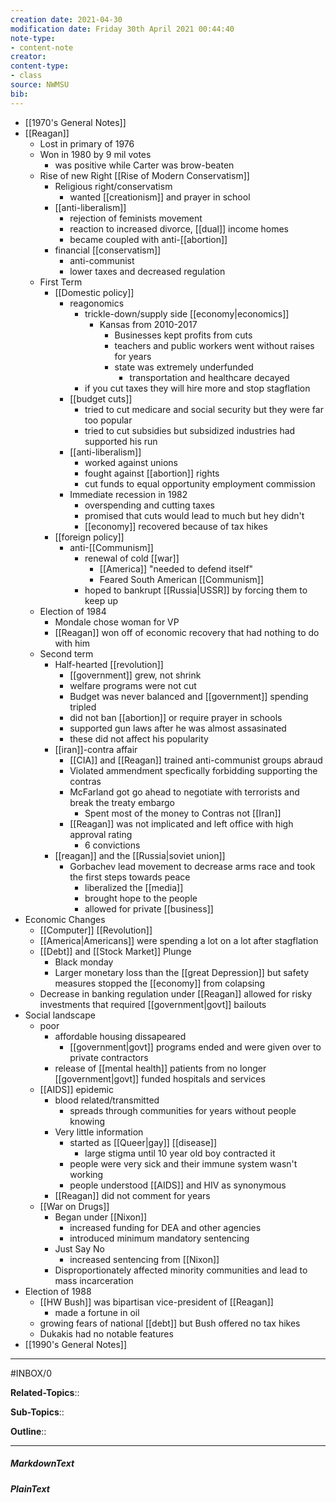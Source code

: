 ```yaml
---
creation date: 2021-04-30
modification date: Friday 30th April 2021 00:44:40
note-type: 
- content-note
creator:
content-type:
- class
source: NWMSU
bib:
---
```


- [[1970's General Notes]]
- [[Reagan]]
    - Lost in primary of 1976
    - Won in 1980 by 9 mil votes
        - was positive while Carter was brow-beaten
    - Rise of new Right [[Rise of Modern Conservatism]]
        - Religious right/conservatism
            - wanted [[creationism]] and prayer in school
        - [[anti-liberalism]]
            - rejection of feminists movement
            - reaction to increased divorce, [[dual]] income homes
            - became coupled with anti-[[abortion]]
        - financial [[conservatism]]
            - anti-communist
            - lower taxes and decreased regulation
    - First Term
        - [[Domestic policy]]
            - reagonomics 
                - trickle-down/supply side [[economy|economics]]
                    - Kansas from 2010-2017
                        - Businesses kept profits from cuts
                        - teachers and public workers went without raises for years
                        - state was extremely underfunded
                            - transportation and healthcare decayed
                - if you cut taxes they will hire more and stop stagflation
            - [[budget cuts]]
                - tried to cut medicare and social security but they were far too popular
                - tried to cut subsidies but subsidized industries had supported his run
            - [[anti-liberalism]]
                - worked against unions
                - fought against [[abortion]] rights
                - cut funds to equal opportunity employment commission
            - Immediate recession in 1982
                - overspending and cutting taxes
                - promised that cuts would lead to much but hey didn't
                - [[economy]] recovered because of tax hikes
        - [[foreign policy]]
            - anti-[[Communism]]
                - renewal of cold [[war]] 
                    - [[America]] "needed to defend itself" 
                    - Feared South American [[Communism]]
                - hoped to bankrupt [[Russia|USSR]] by forcing them to keep up
    - Election of 1984
        - Mondale chose woman for VP
        - [[Reagan]] won off of economic recovery that had nothing to do with him
    - Second term
        - Half-hearted [[revolution]]
            - [[government]] grew, not shrink
            - welfare programs were not cut
            - Budget was never balanced and [[government]] spending tripled
            - did not ban [[abortion]] or require prayer in schools 
            - supported gun laws after he was almost assasinated
            - these did not affect his popularity
        - [[iran]]-contra affair
            - [[CIA]] and [[Reagan]] trained anti-communist groups abraud
            - Violated ammendment specfically forbidding supporting the contras
            - McFarland got go ahead to negotiate with terrorists and break the treaty embargo
                - Spent most of the money to Contras not [[Iran]]
            - [[Reagan]] was not implicated and left office with high approval rating 
                - 6 convictions
        - [[reagan]] and the [[Russia|soviet union]]
            - Gorbachev lead movement to decrease arms race and took the first steps towards peace
                - liberalized the [[media]]
                - brought hope to the people 
                - allowed for private [[business]]
- Economic Changes
    - [[Computer]] [[Revolution]]
    - [[America|Americans]] were spending a lot on a lot after stagflation
    - [[Debt]] and [[Stock Market]] Plunge
        - Black monday
        - Larger monetary loss than the [[great Depression]] but safety measures stopped the [[economy]] from colapsing
    - Decrease in banking regulation under [[Reagan]] allowed for risky investments that required [[government|govt]] bailouts
- Social landscape
    - poor
        - affordable housing dissapeared
            - [[government|govt]] programs ended and were given over to private contractors
        - release of [[mental health]] patients from no longer [[government|govt]] funded hospitals and services
    - [[AIDS]] epidemic
        - blood related/transmitted
            - spreads through communities for years without people knowing
        - Very little information
            - started as [[Queer|gay]] [[disease]]
                - large stigma until 10 year old boy contracted it 
            - people were very sick and their immune system wasn't working
            - people understood [[AIDS]] and HIV as synonymous
        - [[Reagan]] did not comment for years
    - [[War on Drugs]]
        - Began under [[Nixon]]
            - increased funding for DEA and other agencies
            - introduced minimum mandatory sentencing
        - Just Say No
            - increased sentencing from [[Nixon]]
        - Disproportionately affected minority communities and lead to mass incarceration
- Election of 1988
    - [[HW Bush]] was bipartisan vice-president of [[Reagan]]
        - made a fortune in oil  
    - growing fears of national [[debt]] but Bush offered no tax hikes
    - Dukakis had no notable features
- [[1990's General Notes]]


---

#INBOX/0

**Related-Topics**:: 
	
**Sub-Topics**::
	
**Outline**::

--- 
##### MarkdownText

##### PlainText


